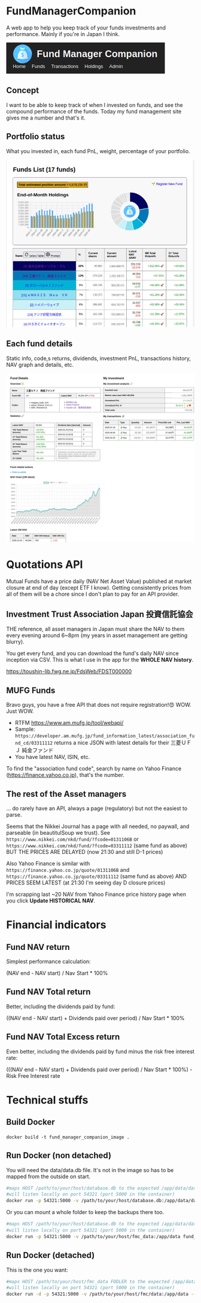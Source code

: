 # FundManagerCompanion
A web app to help you keep track of your funds investments and performance. Mainly if you're in Japan I think.

![Header](static/images/Screenshot1.png)


## Concept
I want to be able to keep track of when I invested on funds, and see the compound performance of the funds. Today my fund management site gives me a number and that's it.

## Portfolio status

What you invested in, each fund PnL, weight, percentage of your portfolio.

![Funds list](static/images/Screenshot2.jpg)

## Each fund details

Static info, code,s returns, dividends, investment PnL, transactions history, NAV graph and details, etc.

![Funds list](static/images/Screenshot3.jpg)

# Quotations API
Mutual Funds have a price daily (NAV Net Asset Value) published at market closure at end of day (except ETF I know). Getting consistently prices from all of them will be a chore since I don't plan to pay for an API provider. 

## Investment Trust Association Japan 投資信託協会

THE reference, all asset managers in Japan must share the NAV to them every evening around 6~8pm (my years in asset management are getting blurry).

You get every fund, and you can download the fund's daily NAV since inception via CSV. This is what I use in the app for the **WHOLE NAV history**. 

https://toushin-lib.fwg.ne.jp/FdsWeb/FDST000000

## MUFG Funds
Bravo guys, you have a free API that does not require registration!😍 WOW. Just WOW.
- RTFM https://www.am.mufg.jp/tool/webapi/
- Sample: `https://developer.am.mufg.jp/fund_information_latest/association_fund_cd/03311112` returns a nice JSON with latest details for their 三菱ＵＦＪ 純金ファンド
- You have latest NAV, ISIN, etc.

To find the "association fund code", search by name on Yahoo Finance (https://finance.yahoo.co.jp), that's the number.

## The rest of the Asset managers
... do rarely have an API, always a page (regulatory) but not the easiest to parse.

Seems that the Nikkei Journal has a page with all needed, no paywall, and parseable (in beautitulSoup we trust).
See `https://www.nikkei.com/nkd/fund/?fcode=0131106B` or `https://www.nikkei.com/nkd/fund/?fcode=03311112` (same fund as above) BUT THE PRICES ARE DELAYED (now 21:30 and still D-1 prices)

Also Yahoo Finance is similar with `https://finance.yahoo.co.jp/quote/0131106B` and `https://finance.yahoo.co.jp/quote/03311112` (same fund as above) AND PRICES SEEM LATEST (at 21:30 I'm seeing day D closure prices)

I'm scrapping last ~20 NAV from Yahoo Finance price history page when you click **Update HISTORICAL NAV**.

# Financial indicators

## Fund NAV return
Simplest performance calculation:

(NAV end - NAV start) / Nav Start * 100%

## Fund NAV Total return
Better, including the dividends paid by fund:

((NAV end - NAV start) + Dividends paid over period) / Nav Start * 100%

## Fund NAV Total Excess return
Even better, including the dividends paid by fund minus the risk free interest rate:

(((NAV end - NAV start) + Dividends paid over period) / Nav Start * 100%) - Risk Free Interest rate

# Technical stuffs

## Build Docker

`docker build -t fund_manager_companion_image .`

## Run Docker (non detached)

You will need the data/data.db file. It's not in the image so has to be mapped from the outside on start.
```bash
#maps HOST /path/to/your/host/database.db to the expected /app/data/data.db in the container
#will listen locally on port 54321 (port 5000 in the container)
docker run -p 54321:5000 -v /path/to/your/host/database.db:/app/data/data.db fund_manager_companion_image
```

Or you can mount a whole folder to keep the backups there too.
```bash
#maps HOST /path/to/your/host/database.db to the expected /app/data/data.db in the container
#will listen locally on port 54321 (port 5000 in the container)
docker run -p 54321:5000 -v /path/to/your/host/fmc_data:/app/data fund_manager_companion_image
```

## Run Docker (detached)

This is the one you want:
```bash
#maps HOST /path/to/your/host/fmc_data FODLER to the expected /app/data in the container
#will listen locally on port 54321 (port 5000 in the container)
docker run -d -p 54321:5000 -v /path/to/your/host/fmc/data:/app/data --restart unless-stopped --name fmc-container fund_manager_companion_image
```